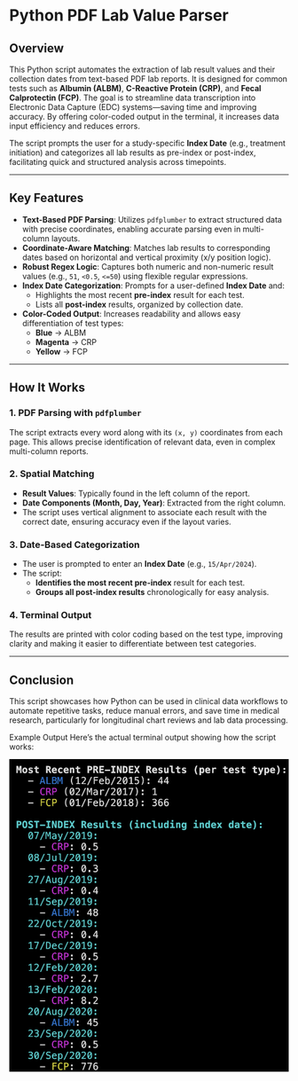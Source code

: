 # Python PDF Lab Value Parser

## Overview
This Python script automates the extraction of lab result values and their collection dates from text-based PDF lab reports. It is designed for common tests such as **Albumin (ALBM)**, **C-Reactive Protein (CRP)**, and **Fecal Calprotectin (FCP)**. The goal is to streamline data transcription into Electronic Data Capture (EDC) systems—saving time and improving accuracy. By offering color-coded output in the terminal, it increases data input efficiency and reduces errors.

The script prompts the user for a study-specific **Index Date** (e.g., treatment initiation) and categorizes all lab results as pre-index or post-index, facilitating quick and structured analysis across timepoints.

---

## Key Features

- **Text-Based PDF Parsing**: Utilizes `pdfplumber` to extract structured data with precise coordinates, enabling accurate parsing even in multi-column layouts.
- **Coordinate-Aware Matching**: Matches lab results to corresponding dates based on horizontal and vertical proximity (x/y position logic).
- **Robust Regex Logic**: Captures both numeric and non-numeric result values (e.g., `51`, `<0.5`, `<=50`) using flexible regular expressions.
- **Index Date Categorization**: Prompts for a user-defined **Index Date** and:
  - Highlights the most recent **pre-index** result for each test.
  - Lists all **post-index** results, organized by collection date.
- **Color-Coded Output**: Increases readability and allows easy differentiation of test types:
  - **Blue** → ALBM
  - **Magenta** → CRP
  - **Yellow** → FCP

---

## How It Works

### 1. **PDF Parsing with `pdfplumber`**
The script extracts every word along with its `(x, y)` coordinates from each page. This allows precise identification of relevant data, even in complex multi-column reports.

### 2. **Spatial Matching**
- **Result Values**: Typically found in the left column of the report.
- **Date Components (Month, Day, Year)**: Extracted from the right column.
- The script uses vertical alignment to associate each result with the correct date, ensuring accuracy even if the layout varies.

### 3. **Date-Based Categorization**
- The user is prompted to enter an **Index Date** (e.g., `15/Apr/2024`).
- The script:
  - **Identifies the most recent pre-index** result for each test.
  - **Groups all post-index results** chronologically for easy analysis.

### 4. **Terminal Output**
The results are printed with color coding based on the test type, improving clarity and making it easier to differentiate between test categories.

---

## Conclusion
This script showcases how Python can be used in clinical data workflows to automate repetitive tasks, reduce manual errors, and save time in medical research, particularly for longitudinal chart reviews and lab data processing.


Example Output
Here’s the actual terminal output showing how the script works:

![Terminal Output](https://raw.githubusercontent.com/PedTavv/Python-PDF-Lab-Value-Parser/master/assets/terminal_output.png)
